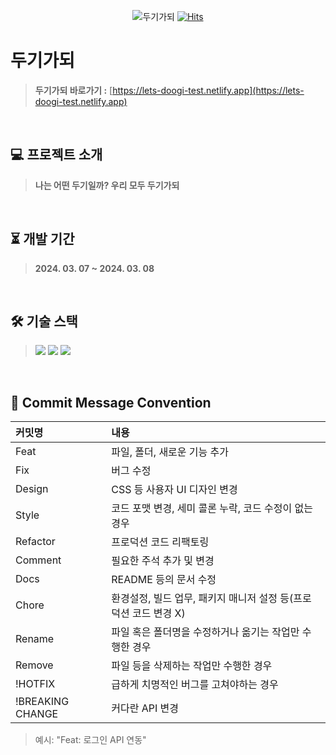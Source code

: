 <div align="center">

![두기가되](https://github.com/rlotr02/Lets_Doogi_Test/assets/72345074/ca97abd3-8304-4a2f-9ebe-1f03b9cb8c5e)
[![Hits](https://hits.seeyoufarm.com/api/count/incr/badge.svg?url=https%3A%2F%2Fgithub.com%2Frlotr02%2FLets_Doogi_Test&count_bg=%23739AD2&title_bg=%2399B7E4&icon=github.svg&icon_color=%23F5F9FF&title=%EB%91%90%EA%B8%B0%EA%B0%80%EB%90%98&edge_flat=false)](https://hits.seeyoufarm.com)

</div>

# 두기가되
> **두기가되 바로가기 :** [https://lets-doogi-test.netlify.app](https://lets-doogi-test.netlify.app)
<br>

## 💻 프로젝트 소개
> **나는 어떤 두기일까? 우리 모두 두기가되**
<br>

## ⏳ 개발 기간
> **2024. 03. 07 ~ 2024. 03. 08**
<br>

## 🛠 기술 스택
> <img src="https://img.shields.io/badge/Typescript-3178C6?style=flat-square&logo=Typescript&logoColor=white"/> <img src="https://img.shields.io/badge/React-61DAFB?style=flat-square&logo=React&logoColor=white"/> <img src="https://img.shields.io/badge/Styled Components-DB7093?style=flat-square&logo=styled-components&logoColor=white"/>
<br>

## 📃 Commit Message Convention
|커밋명|내용|
|:------|:---|
|Feat|파일, 폴더, 새로운 기능 추가|
|Fix|버그 수정|
|Design|CSS 등 사용자 UI 디자인 변경|
|Style|코드 포맷 변경, 세미 콜론 누락, 코드 수정이 없는 경우|
|Refactor|프로덕션 코드 리팩토링|
|Comment|필요한 주석 추가 및 변경|
|Docs|README 등의 문서 수정|
|Chore|환경설정, 빌드 업무, 패키지 매니저 설정 등(프로덕션 코드 변경 X)|
|Rename|파일 혹은 폴더명을 수정하거나 옮기는 작업만 수행한 경우|
|Remove|파일 등을 삭제하는 작업만 수행한 경우|
|!HOTFIX|급하게 치명적인 버그를 고쳐야하는 경우|
|!BREAKING CHANGE| 커다란 API 변경|
> 예시: "Feat: 로그인 API 연동"
<br>
